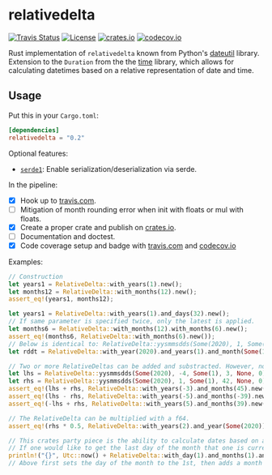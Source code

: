 relativedelta
=============

[![Travis Status](https://img.shields.io/travis/com/timkaas/relativedelta/master?style=flat-square)](https://travis-ci.com/github/timkaas/relativedelta)
[![License](https://img.shields.io/github/license/timkaas/relativedelta?style=flat-square)](https://github.com/timkaas/relativedelta/blob/master/LICENSE)
[![crates.io](https://img.shields.io/crates/v/relativedelta?style=flat-square)](https://crates.io/crates/relativedelta)
[![codecov.io](https://img.shields.io/codecov/c/gh/timkaas/relativedelta?style=flat-square)](https://codecov.io/gh/timkaas/relativedelta)

Rust implementation of `relativedelta` known from Python's [dateutil](https://pypi.org/project/python-dateutil/) library.
Extension to the `Duration` from the the [time](https://github.com/rust-lang-deprecated/time) library, which allows for calculating datetimes based on a relative representation of date and time.

## Usage

Put this in your `Cargo.toml`:

```toml
[dependencies]
relativedelta = "0.2"
```

Optional features:
- [`serde1`][]: Enable serialization/deserialization via serde.

[`serde1`]: https://github.com/serde-rs/serde

In the pipeline:
- [X] Hook up to [travis.com](https://travis-ci.com/github/timkaas/relativedelta).
- [ ] Mitigation of month rounding error when init with floats or mul with floats.
- [X] Create a proper crate and publish on [crates.io](https://crates.io/).
- [ ] Documentation and doctest.
- [X] Code coverage setup and badge with [travis.com](https://travis-ci.com/github/timkaas/relativedelta) and [codecov.io](https://codecov.io/gh/timkaas/relativedelta)

Examples:

```rust
// Construction
let years1 = RelativeDelta::with_years(1).new();
let months12 = RelativeDelta::with_months(12).new();
assert_eq!(years1, months12);

let years1 = RelativeDelta::with_years(1).and_days(32).new();
// If same parameter is specified twice, only the latest is applied.
let months6 = RelativeDelta::with_months(12).with_months(6).new();
assert_eq!(months6, RelativeDelta::with_months(6).new());
// Below is identical to: RelativeDelta::yysmmsdds(Some(2020), 1, Some(1), 3, None, 12).new();
let rddt = RelativeDelta::with_year(2020).and_years(1).and_month(Some(1)).and_months(3).and_days(12).new();

// Two or more RelativeDeltas can be added and substracted. However, note that constants are lost in the process.
let lhs = RelativeDelta::yysmmsdds(Some(2020), -4, Some(1), 3, None, 0).new();
let rhs = RelativeDelta::yysmmsdds(Some(2020), 1, Some(1), 42, None, 0).new();
assert_eq!(lhs + rhs, RelativeDelta::with_years(-3).and_months(45).new());
assert_eq!(lhs - rhs, RelativeDelta::with_years(-5).and_months(-39).new());
assert_eq!(-lhs + rhs, RelativeDelta::with_years(5).and_months(39).new());

// The RelativeDelta can be multiplied with a f64.
assert_eq!(rhs * 0.5, RelativeDelta::with_years(2).and_year(Some(2020)).and_months(3).and_month(Some(1)).new());

// This crates party piece is the ability to calculate dates based on already existing chrono::DateTime
// If one would like to get the last day of the month that one is currently in, it could be done with:
println!("{}", Utc::now() + RelativeDelta::with_day(1).and_months(1).and_days(-1).new());
// Above first sets the day of the month to the 1st, then adds a month and subtracts a day.
```
